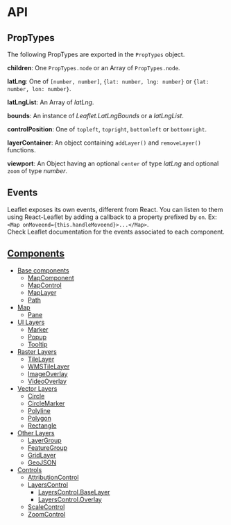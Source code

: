 # API

## PropTypes

The following PropTypes are exported in the `PropTypes` object.

**children**: One `PropTypes.node` or an Array of `PropTypes.node`.

**latLng**: One of `[number, number]`, `{lat: number, lng: number}` or `{lat:
number, lon: number}`.

**latLngList**: An Array of _latLng_.

**bounds**: An instance of _Leaflet.LatLngBounds_ or a _latLngList_.

**controlPosition**: One of `topleft`, `topright`, `bottomleft` or
`bottomright`.

**layerContainer**: An object containing `addLayer()` and `removeLayer()`
functions.

**viewport**: An Object having an optional `center` of type _latLng_ and
optional `zoom` of type _number_.

## Events

Leaflet exposes its own events, different from React. You can listen to them
using React-Leaflet by adding a callback to a property prefixed by `on`. Ex:
`<Map onMoveend={this.handleMoveend}>...</Map>`.\
Check Leaflet documentation for the events associated to each component.

## [Components](Components.md)

* [Base components](Components.md#base-components)
  * [MapComponent](Components.md#mapcomponent)
  * [MapControl](Components.md#mapcontrol)
  * [MapLayer](Components.md#maplayer)
  * [Path](Components.md#path)
* [Map](Components.md#map)
  * [Pane](Components.md#pane)
* [UI Layers](Components.md#ui-layers)
  * [Marker](Components.md#marker)
  * [Popup](Components.md#popup)
  * [Tooltip](Components.md#tooltip)
* [Raster Layers](Components.md#raster-layers)
  * [TileLayer](Components.md#tilelayer)
  * [WMSTileLayer](Components.md#wmstilelayer)
  * [ImageOverlay](Components.md#imageoverlay)
  * [VideoOverlay](Components.md#videooverlay)
* [Vector Layers](Components.md#vector-layers)
  * [Circle](Components.md#circle)
  * [CircleMarker](Components.md#circlemarker)
  * [Polyline](Components.md#polyline)
  * [Polygon](Components.md#polygon)
  * [Rectangle](Components.md#rectangle)
* [Other Layers](Components.md#other-layers)
  * [LayerGroup](Components.md#layergroup)
  * [FeatureGroup](Components.md#featuregroup)
  * [GridLayer](Components.md#gridlayer)
  * [GeoJSON](Components.md#geojson)
* [Controls](Components.md#controls)
  * [AttributionControl](Components.md#attributioncontrol)
  * [LayersControl](Components.md#layerscontrol)
    * [LayersControl.BaseLayer](Components.md#layerscontrolbaselayer)
    * [LayersControl.Overlay](Components.md#layerscontroloverlay)
  * [ScaleControl](Components.md#scalecontrol)
  * [ZoomControl](Components.md#zoomcontrol)
